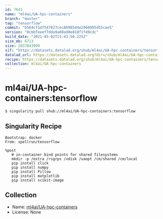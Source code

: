 ```yaml
---
id: 7641
name: "ml4ai/UA-hpc-containers"
branch: "master"
tag: "tensorflow"
commit: "b564cf1df547827cec8b98544e2960995d55cae5"
version: "8cbbfeeef7dda9a08a98e818f1f49cdc"
build_date: "2021-03-02T21:43:50.225Z"
size_mb: 6713
size: 2837843999
sif: "https://datasets.datalad.org/shub/ml4ai/UA-hpc-containers/tensorflow/2021-03-02-b564cf1d-8cbbfeee/8cbbfeeef7dda9a08a98e818f1f49cdc.simg"
datalad_url: https://datasets.datalad.org?dir=/shub/ml4ai/UA-hpc-containers/tensorflow/2021-03-02-b564cf1d-8cbbfeee/
recipe: https://datasets.datalad.org/shub/ml4ai/UA-hpc-containers/tensorflow/2021-03-02-b564cf1d-8cbbfeee/Singularity
collection: ml4ai/UA-hpc-containers
---
```


# ml4ai/UA-hpc-containers:tensorflow

```bash
$ singularity pull shub://ml4ai/UA-hpc-containers:tensorflow
```

## Singularity Recipe

```singularity
Bootstrap: docker
From: spellrun/tensorflow

%post
   # in-container bind points for shared filesystems
   mkdir -p /extra /rsgrps /xdisk /uaopt /cm/shared /cm/local
   pip install click
   pip install numpy
   pip install Pillow
   pip install matplotlib
   pip install scikit-image
```

## Collection

 - Name: [ml4ai/UA-hpc-containers](https://github.com/ml4ai/UA-hpc-containers)
 - License: None

